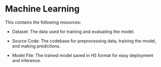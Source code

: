 # Machine Learning
This contains the following resources:

- Dataset: The data used for training and evaluating the model.
  
- Source Code: The codebase for preprocessing data, training the model, and making predictions.
  
- Model File: The trained model saved in H5 format for easy deployment and inference.
